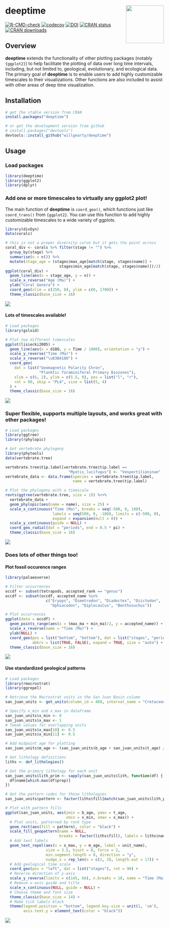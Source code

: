 # deeptime <img src="man/figures/logo.png" align="right" alt="" width="120">

<!-- badges: start -->
[![R-CMD-check](https://github.com/willgearty/deeptime/actions/workflows/R-CMD-check.yaml/badge.svg)](https://github.com/willgearty/deeptime/actions/workflows/R-CMD-check.yaml)
[![codecov](https://codecov.io/gh/willgearty/deeptime/branch/master/graph/badge.svg?token=VMT2EQQB8E)](https://app.codecov.io/gh/willgearty/deeptime)
[![DOI](https://zenodo.org/badge/152502088.svg)](https://zenodo.org/badge/latestdoi/152502088)
[![CRAN status](https://www.r-pkg.org/badges/version/deeptime)](https://CRAN.R-project.org/package=deeptime)
[![CRAN downloads](https://cranlogs.r-pkg.org/badges/grand-total/deeptime)](https://cran.r-project.org/package=deeptime)
<!-- badges: end -->

## Overview
__deeptime__ extends the functionality of other plotting packages (notably
`{ggplot2}`) to help facilitate the plotting of data over long time intervals,
including, but not limited to, geological, evolutionary, and ecological data.
The primary goal of __deeptime__ is to enable users to add highly customizable
timescales to their visualizations. Other functions are also included to assist
with other areas of deep time visualization.

## Installation
```r
# get the stable version from CRAN
install.packages("deeptime")

# or get the development version from github
# install.packages("devtools")
devtools::install_github("willgearty/deeptime")
```

## Usage

### Load packages
```r
library(deeptime)
library(ggplot2)
library(dplyr)
```

### Add one or more timescales to virtually any ggplot2 plot!

The main function of __deeptime__ is `coord_geo()`, which functions just like `coord_trans()` from `{ggplot2}`.
You can use this function to add highly customizable timescales to a wide variety of ggplots.

```r
library(divDyn)
data(corals)

# this is not a proper diversity curve but it gets the point across
coral_div <- corals %>% filter(stage != "") %>%
  group_by(stage) %>%
  summarise(n = n()) %>%
  mutate(stage_age = (stages$max_age[match(stage, stages$name)] +
                        stages$min_age[match(stage, stages$name)])/2)
ggplot(coral_div) +
  geom_line(aes(x = stage_age, y = n)) +
  scale_x_reverse("Age (Ma)") +
  ylab("Coral Genera") +
  coord_geo(xlim = c(250, 0), ylim = c(0, 1700)) +
  theme_classic(base_size = 16)
```

<img src="man/figures/example_bottom.png">

#### Lots of timescales available!

```r
# Load packages
library(gsloid)

# Plot two different timescales
ggplot(lisiecki2005) +
  geom_line(aes(x = d18O, y = Time / 1000), orientation = "y") +
  scale_y_reverse("Time (Ma)") +
  scale_x_reverse("\u03B418O") +
  coord_geo(
    dat = list("Geomagnetic Polarity Chron",
               "Planktic foraminiferal Primary Biozones"),
    xlim = c(6, 2), ylim = c(5.5, 0), pos = list("l", "r"),
    rot = 90, skip = "PL4", size = list(5, 4)
  ) +
  theme_classic(base_size = 16)
```

<img src="man/figures/example_left_right.png">

### Super flexible, supports multiple layouts, and works great with other packages!
```r
# Load packages
library(ggtree)
library(rphylopic)

# Get vertebrate phylogeny
library(phytools)
data(vertebrate.tree)

vertebrate.tree$tip.label[vertebrate.tree$tip.label ==
                            "Myotis_lucifugus"] <- "Vespertilioninae"
vertebrate_data <- data.frame(species = vertebrate.tree$tip.label,
                              name = vertebrate.tree$tip.label)

# Plot the phylogeny with a timescale
revts(ggtree(vertebrate.tree, size = 1)) %<+%
  vertebrate_data +
  geom_phylopic(aes(name = name), size = 25) +
  scale_x_continuous("Time (Ma)", breaks = seq(-500, 0, 100),
                     labels = seq(500, 0, -100), limits = c(-500, 0),
                     expand = expansion(mult = 0)) +
  scale_y_continuous(guide = NULL) +
  coord_geo_radial(dat = "periods", end = 0.5 * pi) +
  theme_classic(base_size = 16)
```

<img src="man/figures/example_phylogeny.png">

### Does lots of other things too!

#### Plot fossil occurence ranges
```r
library(palaeoverse)

# Filter occurrences
occdf <- subset(tetrapods, accepted_rank == "genus")
occdf <- subset(occdf, accepted_name %in%
                  c("Eryops", "Dimetrodon", "Diadectes", "Diictodon",
                    "Ophiacodon", "Diplocaulus", "Benthosuchus"))

# Plot occurrences
ggplot(data = occdf) +
  geom_points_range(aes(x = (max_ma + min_ma)/2, y = accepted_name)) +
  scale_x_reverse(name = "Time (Ma)") +
  ylab(NULL) +
  coord_geo(pos = list("bottom", "bottom"), dat = list("stages", "periods"),
            abbrv = list(TRUE, FALSE), expand = TRUE, size = "auto") +
  theme_classic(base_size = 16)
```

<img src="man/figures/example_points_range.png">

#### Use standardized geological patterns

```r
# Load packages
library(rmacrostrat)
library(ggrepel)

# Retrieve the Macrostrat units in the San Juan Basin column
san_juan_units <- get_units(column_id = 489, interval_name = "Cretaceous")

# Specify x_min and x_max in dataframe
san_juan_units$x_min <- 0
san_juan_units$x_max <- 1
# Tweak values for overlapping units
san_juan_units$x_max[10] <- 0.5
san_juan_units$x_min[11] <- 0.5

# Add midpoint age for plotting
san_juan_units$m_age <- (san_juan_units$b_age + san_juan_units$t_age) / 2

# Get lithology definitions
liths <- def_lithologies()

# Get the primary lithology for each unit
san_juan_units$lith_prim <- sapply(san_juan_units$lith, function(df) {
  df$name[which.max(df$prop)]
})

# Get the pattern codes for those lithologies
san_juan_units$pattern <- factor(liths$fill[match(san_juan_units$lith_prim, liths$name)])

# Plot with pattern fills
ggplot(san_juan_units, aes(ymin = b_age, ymax = t_age,
                           xmin = x_min, xmax = x_max)) +
  # Plot units, patterned by rock type
  geom_rect(aes(fill = pattern), color = "black") +
  scale_fill_geopattern(name = NULL,
                        breaks = factor(liths$fill), labels = liths$name) +
  # Add text labels
  geom_text_repel(aes(x = x_max, y = m_age, label = unit_name),
                  size = 3.5, hjust = 0, force = 2,
                  min.segment.length = 0, direction = "y",
                  nudge_x = rep_len(x = c(2, 3), length.out = 17)) +
  # Add geological time scale
  coord_geo(pos = "left", dat = list("stages"), rot = 90) +
  # Reverse direction of y-axis
  scale_y_reverse(limits = c(145, 66), n.breaks = 10, name = "Time (Ma)") +
  # Remove x-axis guide and title
  scale_x_continuous(NULL, guide = NULL) +
  # Choose theme and font size
  theme_classic(base_size = 14) +
  # Make tick labels black
  theme(legend.position = "bottom", legend.key.size = unit(1, 'cm'),
        axis.text.y = element_text(color = "black"))
```

<img src="man/figures/example_patterns.png">
